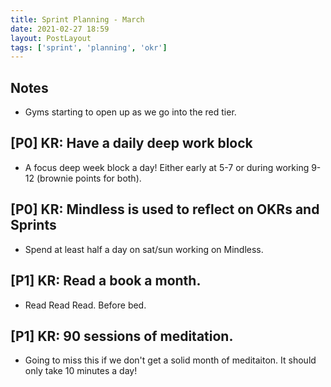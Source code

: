 ```yaml
---
title: Sprint Planning - March
date: 2021-02-27 18:59
layout: PostLayout
tags: ['sprint', 'planning', 'okr']
---
```


## Notes

* Gyms starting to open up as we go into the red tier.

## [P0] KR: Have a daily deep work block
* A focus deep week block a day! Either early at 5-7 or during working 9-12 (brownie points for
  both).

## [P0] KR: Mindless is used to reflect on OKRs and Sprints
* Spend at least half a day on sat/sun working on Mindless.

## [P1] KR: Read a book a month.
* Read Read Read. Before bed.

## [P1] KR: 90 sessions of meditation.
* Going to miss this if we don't get a solid month of meditaiton. It should only take 10 minutes a
  day!


